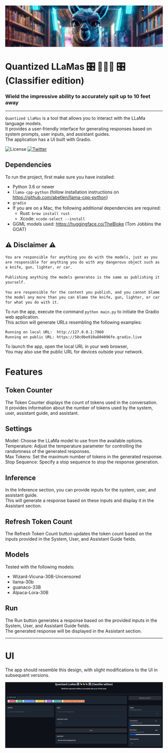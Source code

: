 ![](https://raw.githubusercontent.com/RoySadaka/ReposMedia/main/llamas/banner.jpg)
# Quantized LLaMas 🎛️ 🦙🦙🦙 🎛️ (Classifier edition)
### Wield the impressive ability to accurately spit up to 10 feet away

---

``Quantized LlaMas`` is a tool that allows you to interact with the LLaMa language models.  
It provides a user-friendly interface for generating responses based on system prompts, user inputs, and assistant guides.  
The application has a UI built with Gradio.

![License](https://img.shields.io/badge/License-Apache_2.0-blue.svg)
[![Twitter](https://img.shields.io/twitter/url/https/twitter.com/roysadaka.svg?style=social&label=roysadaka)](https://twitter.com/roysadaka)

## Dependencies

To run the project, first make sure you have installed:

- Python 3.6 or newer
- `llama-cpp-python` (follow installation instructions on https://github.com/abetlen/llama-cpp-python)
- `gradio`
- If you are on a Mac, the following additional dependencies are required:
  - Rust: `brew install rust`
  - Xcode: `xcode-select --install`
- GGML models used: https://huggingface.co/TheBloke (Tom Jobbins the GOAT)

## ⚠️ Disclaimer ⚠️
```
You are responsible for anything you do with the models, just as you are responsible for anything you do with any dangerous object such as a knife, gun, lighter, or car.

Publishing anything the models generates is the same as publishing it yourself.

You are responsible for the content you publish, and you cannot blame the model any more than you can blame the knife, gun, lighter, or car for what you do with it.
```


To run the app, execute the command `python main.py` to initiate the Gradio web application.  
This action will generate URLs resembling the following examples:
```
Running on local URL:  http://127.0.0.1:7860
Running on public URL: https://50c0be910a804096fe.gradio.live
```
To launch the app, open the local URL in your web browser,  
You may also use the public URL for devices outside your network.


# Features

## Token Counter
The Token Counter displays the count of tokens used in the conversation.  
It provides information about the number of tokens used by the system, user, assistant guide, and assistant.

## Settings
Model: Choose the LLaMa model to use from the available options.  
Temperature: Adjust the temperature parameter for controlling the randomness of the generated responses.  
Max Tokens: Set the maximum number of tokens in the generated response.  
Stop Sequence: Specify a stop sequence to stop the response generation.  

## Inference
In the Inference section, you can provide inputs for the system, user, and assistant guide.  
This will generate a response based on these inputs and display it in the Assistant section.

## Refresh Token Count
The Refresh Token Count button updates the token count based on the inputs provided in the System, User, and Assistant Guide fields.

## Models
Tested with the following models:
* Wizard-Vicuna-30B-Uncensored
* llama-30b
* guanaco-33B
* Alpaca-Lora-30B

## Run
The Run button generates a response based on the provided inputs in the System, User, and Assistant Guide fields.  
The generated response will be displayed in the Assistant section.

---

# UI
The app should resemble this design, with slight modifications to the UI in subsequent versions.  

![](https://raw.githubusercontent.com/RoySadaka/ReposMedia/main/llamas/UI.jpg)
